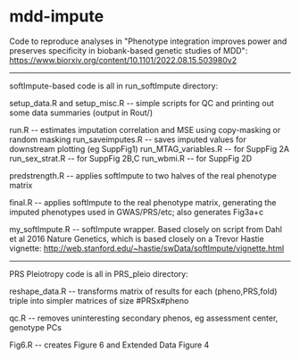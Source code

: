 # mdd-impute
Code to reproduce analyses in "Phenotype integration improves power and preserves specificity in biobank-based genetic studies of MDD":
https://www.biorxiv.org/content/10.1101/2022.08.15.503980v2


*************
softImpute-based code is all in run_softImpute directory:

setup_data.R and setup_misc.R -- simple scripts for QC and printing out some data summaries (output in Rout/)

run.R -- estimates imputation correlation and MSE using copy-masking or random masking
run_saveimputes.R -- saves imputed values for downstream plotting (eg SuppFig1)
run_MTAG_variables.R -- for SuppFig 2A
run_sex_strat.R -- for SuppFig 2B,C
run_wbmi.R -- for SuppFig 2D

predstrength.R -- applies softImpute to two halves of the real phenotype matrix

final.R -- applies softImpute to the real phenotype matrix, generating the imputed phenotypes used in GWAS/PRS/etc; also generates Fig3a+c

my_softImpute.R -- softImpute wrapper. Based closely on script from Dahl et al 2016 Nature Genetics, which is based closely on a Trevor Hastie vignette: http://web.stanford.edu/~hastie/swData/softImpute/vignette.html


*************
PRS Pleiotropy code is all in PRS_pleio directory:

reshape_data.R -- transforms matrix of results for each (pheno,PRS,fold) triple into simpler matrices of size #PRSx#pheno

qc.R -- removes uninteresting secondary phenos, eg assessment center, genotype PCs

Fig6.R -- creates Figure 6 and Extended Data Figure 4
